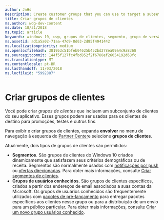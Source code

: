 ```yaml
---
author: JnHs
Description: Create customer groups that you can use to target a subset of your app's customer base for promotions, testing, or other purposes.
title: Criar grupos de clientes
ms.author: wdg-dev-content
ms.date: 10/31/2018
ms.topic: article
keywords: windows 10, uwp, grupos de clientes, segmento, grupo de versão de pré-lançamento, grupo de usuários conhecido
ms.assetid: ad1a5a02-71aa-47d9-8d03-2d85f4941442
ms.localizationpriority: medium
ms.openlocfilehash: 381953c51bfeb04625b452bd278ea09a4c9a8368
ms.sourcegitcommit: 144f5f127fc4fbd852f2f6780ef26054192d68fc
ms.translationtype: MT
ms.contentlocale: pt-BR
ms.lasthandoff: 11/03/2018
ms.locfileid: "5992887"
---
```

# <a name="create-customer-groups"></a>Criar grupos de clientes

Você pode criar *grupos de clientes* que incluem um subconjunto de clientes do seu aplicativo. Esses grupos podem ser usados para os clientes de destino para promoções, testes e outros fins.

Para exibir e criar grupos de clientes, expanda **envolver** no menu de navegação à esquerda do [Partner Center](https://partner.microsoft.com/dashboard)e selecione **grupos de clientes**.

Atualmente, dois tipos de grupos de clientes são permitidos:

- **Segmentos.** São grupos de clientes do Windows 10 criados dinamicamente que satisfazem seus critérios demográficos ou de receita. Segmentos são normalmente usados com [notificações por push](send-push-notifications-to-your-apps-customers.md) ou [ofertas direcionadas](use-targeted-offers-to-maximize-engagement-and-conversions.md). Para obter mais informações, consulte [Criar segmentos de clientes](create-customer-segments.md).
- **Grupos de usuários conhecidos.** São grupos de clientes específicos, criados a partir dos endereços de email associados a suas contas da Microsoft. Os grupos de usuários conhecidos são frequentemente utilizados com [pacotes de pré-lançamento](package-flights.md) para entregar pacotes específicos aos clientes nesse grupo ou para a distribuição de um envio para um [público particular](choose-visibility-options.md#audience). Para obter mais informações, consulte [Criar um novo grupo usuários conhecido](create-known-user-groups.md).
